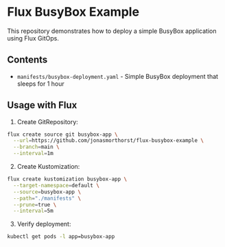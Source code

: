 # Flux BusyBox Example

This repository demonstrates how to deploy a simple BusyBox application using Flux GitOps.

## Contents

- `manifests/busybox-deployment.yaml` - Simple BusyBox deployment that sleeps for 1 hour

## Usage with Flux

1. Create GitRepository:
```bash
flux create source git busybox-app \
  --url=https://github.com/jonasmorthorst/flux-busybox-example \
  --branch=main \
  --interval=1m
```

2. Create Kustomization:
```bash
flux create kustomization busybox-app \
  --target-namespace=default \
  --source=busybox-app \
  --path="./manifests" \
  --prune=true \
  --interval=5m
```

3. Verify deployment:
```bash
kubectl get pods -l app=busybox-app
```